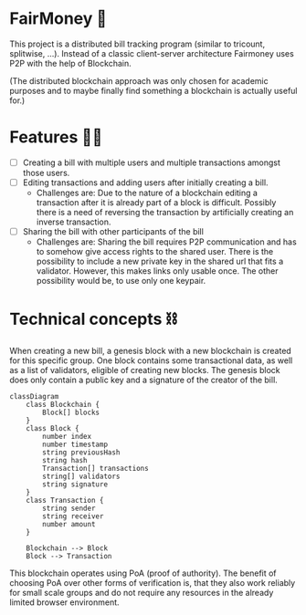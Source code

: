 # FairMoney 💸

This project is a distributed bill tracking program (similar to tricount, splitwise, ...). Instead of a classic client-server architecture Fairmoney uses P2P with the help of Blockchain.

(The distributed blockchain approach was only chosen for academic purposes and to maybe finally find something a blockchain is actually useful for.)

# Features 🧑‍🔧
- [ ] Creating a bill with multiple users and multiple transactions amongst those users.
- [ ] Editing transactions and adding users after initially creating a bill.
  - Challenges are: Due to the nature of a blockchain editing a transaction after it is already part of a block is difficult. Possibly there is a need of reversing the transaction by artificially creating an inverse transaction.
- [ ] Sharing the bill with other participants of the bill
  - Challenges are: Sharing the bill requires P2P communication and has to somehow give access rights to the shared user. There is the possibility to include a new private key in the shared url that fits a validator. However, this makes links only usable once. The other possibility would be, to use only one keypair.

# Technical concepts ⛓️
When creating a new bill, a genesis block with a new blockchain is created for this specific group. One block contains some transactional data, as well as a list of validators, eligible of creating new blocks. The genesis block does only contain a public key and a signature of the creator of the bill.
```mermaid
classDiagram
    class Blockchain {
        Block[] blocks
    }
    class Block {
        number index
        number timestamp
        string previousHash
        string hash
        Transaction[] transactions
        string[] validators
        string signature
    }
    class Transaction {
        string sender
        string receiver
        number amount
    }

    Blockchain --> Block
    Block --> Transaction
```

This blockchain operates using PoA (proof of authority). The benefit of choosing PoA over other forms of verification is, that they also work reliably for small scale groups and do not require any resources in the already limited browser environment.